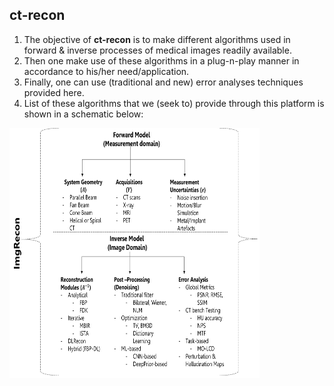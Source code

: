 ## ct-recon ##

1. The objective of **ct-recon** is to make different algorithms used in forward & inverse processes of medical images readily available. 
2. Then one make use of these algorithms in a plug-n-play manner in accordance to his/her need/application. 
4. Finally, one can use (traditional and new) error analyses techniques provided here. 
3. List of these algorithms that we (seek to) provide through this platform is shown in a schematic below:

<img src=".plot/schematic.png" alt="schematic fig" width="400" height="400"/>
